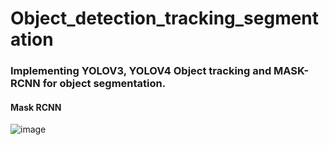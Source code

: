 # Object_detection_tracking_segmentation

### Implementing YOLOV3, YOLOV4 Object tracking and MASK-RCNN for object segmentation.

#### Mask RCNN 
![image](https://user-images.githubusercontent.com/17696533/124823138-da65c080-df3e-11eb-9ceb-d56c9382cceb.png)
